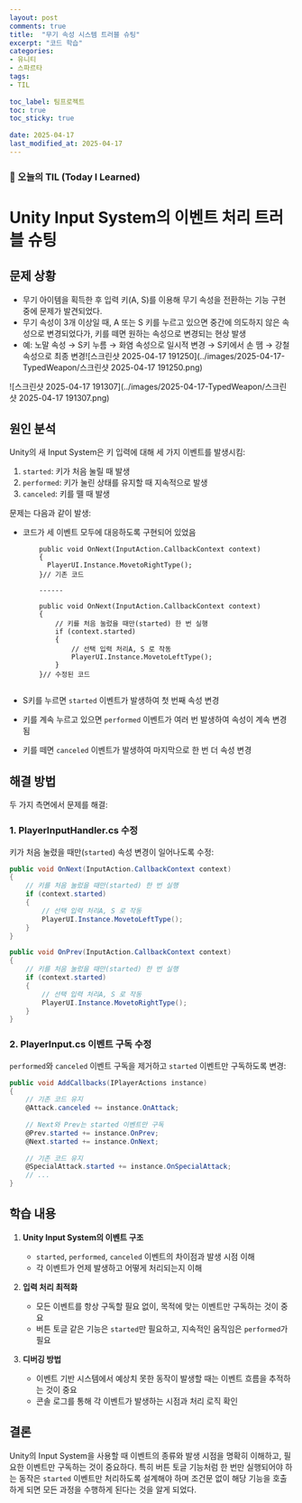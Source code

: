 ```yaml
---
layout: post
comments: true
title:  "무기 속성 시스템 트러블 슈팅"
excerpt: "코드 학습"
categories: 
- 유니티
- 스파르타
tags:
- TIL
 
toc_label: 팀프로젝트
toc: true
toc_sticky: true
 
date: 2025-04-17
last_modified_at: 2025-04-17
---
```


### 📆 오늘의 TIL (Today I Learned)

# Unity Input System의 이벤트 처리 트러블 슈팅

## 문제 상황
- 무기 아이템을 획득한 후  입력 키(A, S)를 이용해 무기 속성을 전환하는 기능 구현 중에 문제가 발견되었다.
- 무기 속성이 3개 이상일 때, A 또는 S 키를 누르고 있으면 중간에 의도하지 않은 속성으로 변경되었다가, 키를 떼면 원하는 속성으로 변경되는 현상 발생
- 예: 노말 속성 → S키 누름 → 화염 속성으로 일시적 변경 → S키에서 손 뗌 → 강철 속성으로 최종 변경![스크린샷 2025-04-17 191250](../images/2025-04-17-TypedWeapon/스크린샷 2025-04-17 191250.png)



![스크린샷 2025-04-17 191307](../images/2025-04-17-TypedWeapon/스크린샷 2025-04-17 191307.png)

## 원인 분석
Unity의 새 Input System은 키 입력에 대해 세 가지 이벤트를 발생시킴:
1. `started`: 키가 처음 눌릴 때 발생
2. `performed`: 키가 눌린 상태를 유지할 때 지속적으로 발생
3. `canceled`: 키를 뗄 때 발생

문제는 다음과 같이 발생:
- 코드가 세 이벤트 모두에 대응하도록 구현되어 있었음

  ```
      public void OnNext(InputAction.CallbackContext context)
      {
      	PlayerUI.Instance.MovetoRightType();
      }// 기존 코드
      
      ------
      
      public void OnNext(InputAction.CallbackContext context)
      {
          // 키를 처음 눌렀을 때만(started) 한 번 실행
          if (context.started)
          {
              // 선택 입력 처리A, S 로 작동
              PlayerUI.Instance.MovetoLeftType();
          }
      }// 수정된 코드
      
  ```

  
- S키를 누르면 `started` 이벤트가 발생하여 첫 번째 속성 변경
- 키를 계속 누르고 있으면 `performed` 이벤트가 여러 번 발생하여 속성이 계속 변경됨
- 키를 떼면 `canceled` 이벤트가 발생하여 마지막으로 한 번 더 속성 변경

## 해결 방법
두 가지 측면에서 문제를 해결:

### 1. PlayerInputHandler.cs 수정
키가 처음 눌렸을 때만(`started`) 속성 변경이 일어나도록 수정:

```csharp
public void OnNext(InputAction.CallbackContext context)
{
    // 키를 처음 눌렀을 때만(started) 한 번 실행
    if (context.started)
    {
        // 선택 입력 처리A, S 로 작동
        PlayerUI.Instance.MovetoLeftType();
    }
}

public void OnPrev(InputAction.CallbackContext context)
{
    // 키를 처음 눌렀을 때만(started) 한 번 실행
    if (context.started)
    {
        // 선택 입력 처리A, S 로 작동
        PlayerUI.Instance.MovetoRightType();
    }
}
```

### 2. PlayerInput.cs 이벤트 구독 수정
`performed`와 `canceled` 이벤트 구독을 제거하고 `started` 이벤트만 구독하도록 변경:

```csharp
public void AddCallbacks(IPlayerActions instance)
{
    // 기존 코드 유지
    @Attack.canceled += instance.OnAttack;
    
    // Next와 Prev는 started 이벤트만 구독
    @Prev.started += instance.OnPrev;
    @Next.started += instance.OnNext;
    
    // 기존 코드 유지
    @SpecialAttack.started += instance.OnSpecialAttack;
    // ...
}
```

## 학습 내용
1. **Unity Input System의 이벤트 구조**
   - `started`, `performed`, `canceled` 이벤트의 차이점과 발생 시점 이해
   - 각 이벤트가 언제 발생하고 어떻게 처리되는지 이해

2. **입력 처리 최적화**
   - 모든 이벤트를 항상 구독할 필요 없이, 목적에 맞는 이벤트만 구독하는 것이 중요
   - 버튼 토글 같은 기능은 `started`만 필요하고, 지속적인 움직임은 `performed`가 필요

3. **디버깅 방법**
   - 이벤트 기반 시스템에서 예상치 못한 동작이 발생할 때는 이벤트 흐름을 추적하는 것이 중요
   - 콘솔 로그를 통해 각 이벤트가 발생하는 시점과 처리 로직 확인

## 결론
Unity의 Input System을 사용할 때 이벤트의 종류와 발생 시점을 명확히 이해하고, 필요한 이벤트만 구독하는 것이 중요하다. 특히 버튼 토글 기능처럼 한 번만 실행되어야 하는 동작은 `started` 이벤트만 처리하도록 설계해야 하며 조건문 없이 해당 기능을 호출하게 되면 모든 과정을 수행하게 된다는 것을 알게 되었다.
